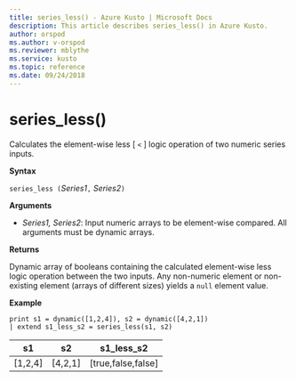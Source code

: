 ```yaml
---
title: series_less() - Azure Kusto | Microsoft Docs
description: This article describes series_less() in Azure Kusto.
author: orspod
ms.author: v-orspod
ms.reviewer: mblythe
ms.service: kusto
ms.topic: reference
ms.date: 09/24/2018
---
```

# series_less()

Calculates the element-wise less [ `<` ] logic operation of two numeric series inputs.

**Syntax**

`series_less (`*Series1*`,` *Series2*`)`

**Arguments**

* *Series1, Series2*: Input numeric arrays to be element-wise compared. All arguments must be dynamic arrays. 

**Returns**

Dynamic array of booleans containing the calculated element-wise less logic operation between the two inputs. Any non-numeric element or non-existing element (arrays of different sizes) yields a `null` element value.

**Example**

```kusto
print s1 = dynamic([1,2,4]), s2 = dynamic([4,2,1])
| extend s1_less_s2 = series_less(s1, s2)
```

|s1|s2|s1_less_s2|
|---|---|---|
|[1,2,4]|[4,2,1]|[true,false,false]|